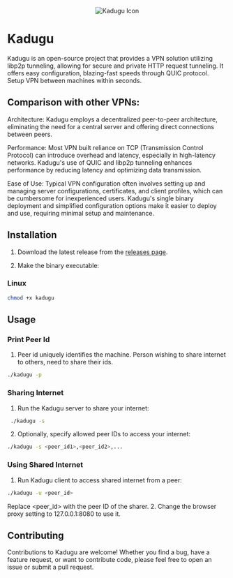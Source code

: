 <p align="center">
  <img src="https://github.com/dvasanth/kadugu/blob/main/res/kadugu.png" alt="Kadugu Icon">
</p>

# Kadugu

Kadugu is an open-source project that provides a VPN solution utilizing libp2p tunneling, allowing for secure and private HTTP request tunneling. It offers easy configuration, blazing-fast speeds through QUIC protocol. Setup VPN between machines within seconds.

## Comparison with other VPNs:
Architecture: Kadugu employs a decentralized peer-to-peer architecture, eliminating the need for a central server and offering direct connections between peers.

Performance: Most VPN built reliance on TCP (Transmission Control Protocol) can introduce overhead and latency, especially in high-latency networks. Kadugu's use of QUIC and libp2p tunneling enhances performance by reducing latency and optimizing data transmission.

Ease of Use: Typical VPN configuration often involves setting up and managing server configurations, certificates, and client profiles, which can be cumbersome for inexperienced users. Kadugu's single binary deployment and simplified configuration options make it easier to deploy and use, requiring minimal setup and maintenance.

## Installation

1. Download the latest release from the [releases page](https://github.com/Kadugu/Kadugu/releases).

2. Make the binary executable:
### Linux
```bash
chmod +x kadugu
```

## Usage
### Print Peer Id
1. Peer id uniquely identifies the machine. Person wishing to share internet to others, need to share their ids.
```bash
./kadugu -p
```
### Sharing Internet
1. Run the Kadugu server to share your internet:
```bash
 ./kadugu -s
```
2. Optionally, specify allowed peer IDs to access your internet:
```bash
./kadugu -s <peer_id1>,<peer_id2>,...
```

### Using Shared Internet
1. Run Kadugu client to access shared internet from a peer:
```bash
./kadugu -u <peer_id>
```
Replace <peer_id> with the peer ID of the sharer.
2. Change the browser proxy setting to 127.0.0.1:8080 to use it.

## Contributing
Contributions to Kadugu are welcome! Whether you find a bug, have a feature request, or want to contribute code, please feel free to open an issue or submit a pull request.